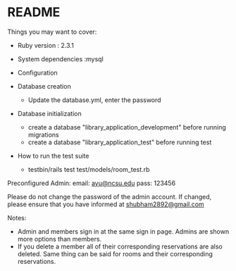 # README

Things you may want to cover:

* Ruby version : 2.3.1

* System dependencies :mysql

* Configuration

* Database creation
    - Update the database.yml, enter the password 
    
* Database initialization
    - create a database "library_application_development" before running migrations
    - create a database "library_application_test" before running test

* How to run the test suite
    - testbin/rails test test/models/room_test.rb


Preconfigured Admin:
email: ayu@ncsu.edu
pass: 123456

Please do not change the password of the admin account. If changed, please ensure that you have informed at shubham2892@gmail.com

Notes: 
* Admin and members sign in at the same sign in page. Admins are shown more options than members. 
* If you delete a member all of their corresponding reservations are also deleted. Same thing can be said for rooms and their corresponding reservations. 
